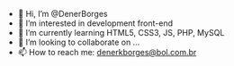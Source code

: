 - 👋 Hi, I’m @DenerBorges
- 👀 I’m interested in development front-end
- 🌱 I’m currently learning HTML5, CSS3, JS, PHP, MySQL
- 💞️ I’m looking to collaborate on ...
- 📫 How to reach me: denerkborges@bol.com.br

<!---
DenerBorges/DenerBorges is a ✨ special ✨ repository because its `README.md` (this file) appears on your GitHub profile.
You can click the Preview link to take a look at your changes.
--->
